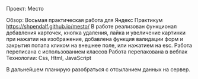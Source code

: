  Проект: Место

 Обзор:
 Восьмая практическая работа для Яндекс Практикум
https://shpendalf.github.io/mesto/
 В работе реализован функционал добавления карточек, кнопка удаления, лайка и увеличение картинки при нажатии на изображение, добавлена функция валидации форм и закрытия попапа кликом на внешнее поле, или нажатием на esc.
 Работа переписана с использованием классов
 Работа перепакована в вебпак
 Технологии: Css, Html, JavaScript

 В дальнейшем планирую разобраться с отсыланием данных на сервер. 


